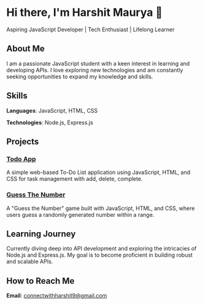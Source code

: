 # Hi there, I'm Harshit Maurya 👋

Aspiring JavaScript Developer | Tech Enthusiast | Lifelong Learner

## About Me

I am a passionate JavaScript student with a keen interest in learning and developing APIs. I love exploring new technologies and am constantly seeking opportunities to expand my knowledge and skills.

## Skills

**Languages**: JavaScript, HTML, CSS

**Technologies**: Node.js, Express.js

## Projects

### [Todo App]([link-to-repository](https://github.com/Harshit-Maurya838/Todo-app))

A simple web-based To-Do List application using JavaScript, HTML, and CSS for task management with add, delete, complete.

### [Guess The Number]([link-to-repository](https://github.com/Harshit-Maurya838/guess-the-number))
A "Guess the Number" game built with JavaScript, HTML, and CSS, where users guess a randomly generated number within a range.

## Learning Journey

Currently diving deep into API development and exploring the intricacies of Node.js and Express.js. My goal is to become proficient in building robust and scalable APIs.

## How to Reach Me

**Email**: [connectwithharshit9@gmail.com](mailto:connectwithharshit9@gmail.com)


